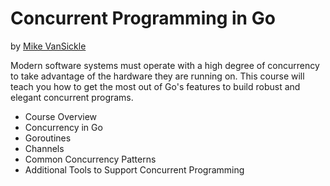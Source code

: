 # Concurrent Programming in Go

by [Mike VanSickle](https://app.pluralsight.com/profile/author/mike-vansickle)

Modern software systems must operate with a high degree of concurrency to take advantage of the hardware they are running on. This course will teach you how to get the most out of Go's features to build robust and elegant concurrent programs.

- Course Overview
- Concurrency in Go
- Goroutines
- Channels
- Common Concurrency Patterns
- Additional Tools to Support Concurrent Programming